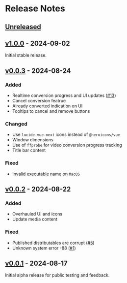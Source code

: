 # Release Notes

## [Unreleased](https://github.com/stellar-comet/comet/compare/v1.0.0...HEAD)

## [v1.0.0](https://github.com/stellar-comet/comet/compare/v0.0.3...v1.0.0) - 2024-09-02

Initial stable release.

## [v0.0.3](https://github.com/stellar-comet/comet/compare/v0.0.2...v0.0.3) - 2024-08-24

### Added

- Realtime conversion progress and UI updates ([#13](https://github.com/stellar-comet/comet/issues/13))
- Cancel conversion featrue
- Already converted indication on UI
- Tooltips to cancel and remove buttons

### Changed

- Use `lucide-vue-next` icons instead of `@heroicons/vue`
- Window dimensions
- Use of `ffprobe` for video conversion progress tracking
- Title bar content

### Fixed

- Invalid executable name on `MacOS`

## [v0.0.2](https://github.com/stellar-comet/comet/compare/v0.0.1...v0.0.2) - 2024-08-22

### Added

- Overhauled UI and icons
- Update media content

### Fixed

- Published distributables are corrupt ([#5](https://github.com/stellar-comet/comet/issues/5))
- Unknown system error -88 ([#1](https://github.com/stellar-comet/comet/issues/1))

## [v0.0.1](https://github.com/stellar-comet/comet/compare/v0.0.0...v0.0.1) - 2024-08-17

Initial alpha release for public testing and feedback.
